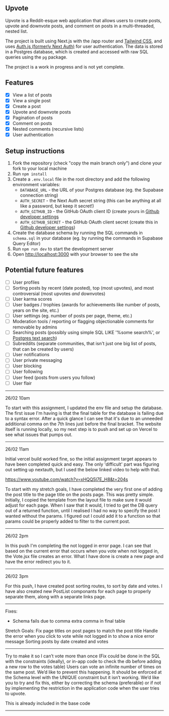 ## Upvote

Upvote is a Reddit-esque web application that allows users to create posts, upvote and downvote posts, and comment on posts in a multi-threaded, nested list.

The project is built using Next.js with the /app router and [Tailwind CSS](https://tailwindcss.com/), and uses [Auth.js (formerly Next Auth)](https://authjs.dev/) for user authentication. The data is stored in a Postgres database, which is created and accessed with raw SQL queries using the `pg` package.

The project is a work in progress and is not yet complete.

## Features

- [x] View a list of posts
- [x] View a single post
- [x] Create a post
- [x] Upvote and downvote posts
- [x] Pagination of posts
- [x] Comment on posts
- [x] Nested comments (recursive lists)
- [x] User authentication

## Setup instructions

1. Fork the repository (check "copy the main branch only") and clone your fork to your local machine
2. Run `npm install`
3. Create a `.env.local` file in the root directory and add the following environment variables:
   - `DATABASE_URL` - the URL of your Postgres database (eg. the Supabase connection string)
   - `AUTH_SECRET` - the Next Auth secret string (this can be anything at all like a password, but keep it secret!)
   - `AUTH_GITHUB_ID` - the GitHub OAuth client ID (create yours in [Github developer settings](https://github.com/settings/developers)
   - `AUTH_GITHUB_SECRET` - the GitHub OAuth client secret (create this in [Github developer settings](https://github.com/settings/developers))
4. Create the database schema by running the SQL commands in `schema.sql` in your database (eg. by running the commands in Supabase Query Editor)
5. Run `npm run dev` to start the development server
6. Open [http://localhost:3000](http://localhost:3000) with your browser to see the site

## Potential future features

- [ ] User profiles
- [ ] Sorting posts by recent (date posted), top (most upvotes), and most controversial (most upvotes _and_ downvotes)
- [ ] User karma scores
- [ ] User badges / trophies (awards for achievements like number of posts, years on the site, etc.)
- [ ] User settings (eg. number of posts per page, theme, etc.)
- [ ] Moderation tools / reporting or flagging objectionable comments for removable by admins
- [ ] Searching posts (possibly using simple SQL LIKE '%some search%', or [Postgres text search](https://www.crunchydata.com/blog/postgres-full-text-search-a-search-engine-in-a-database))
- [ ] Subreddits (separate communities, that isn't just one big list of posts, that can be created by users)
- [ ] User notifications
- [ ] User private messaging
- [ ] User blocking
- [ ] User following
- [ ] User feed (posts from users you follow)
- [ ] User flair

---

26/02 10am

To start with this assignment, I updated the env file and setup the database. The first issue I'm having is that the final table for the database is failing due to a syntax error. After a quick glance I can see that it's due to an unneeded additional comma on the 7th lines just before the final bracket. The website itself is running locally, so my next step is to push and set up on Vercel to see what issues that pumps out.

---

26/02 11am

Initial vercel build worked fine, so the initial assignment target appears to have been completed quick and easy. The only 'difficult' part was figuring out setting up nextauth, but I used the below linked video to help with that.

https://www.youtube.com/watch?v=xHQQ5I7E_H8&t=204s

To start with my stretch goals, I have completed the very first one of adding the post title to the page title on the posts page. This was pretty simple. Initially, I copied the template from the layout file to make sure it would adjust for each page. When I saw that it would, I tried to get the DB query out of a returned function, until I realised I had no way to specify the post I wanted without the params. I figured out I could add it to a function so that params could be properly added to filter to the current post.

---

26/02 2pm

In this push I'm completing the not logged in error page. I can see that based on the current error that occurs when you vote when not logged in, the Vote.jsx file creates an error. What I have done is create a new page and have the error redirect you to it.

---

26/02 3pm

For this push, I have created post sorting routes, to sort by date and votes. I have also created new PostList componants for each page to properly separate them, along with a separate links page.

---

Fixes:

- Schema fails due to comma extra comma in final table

Stretch Goals:
Fix page titles on post pages to match the post title
Handle the error when you click to vote while not logged in to show a nice error message
Sorting posts by date created and votes

---

Try to make it so I can’t vote more than once (Fix could be done in the SQL with the constraints (ideally), or in-app code to check the db before adding a new row to the votes table)
Users can vote an infinite number of times on the same post. We’d like to prevent this happening. It should be enforced at the Schema level with the UNIQUE constraint but it isn’t working. We’d like you to try and fix this, either by correcting the schema (preferable) or if not by implementing the restriction in the application code when the user tries to upvote.

This is already included in the base code

---
